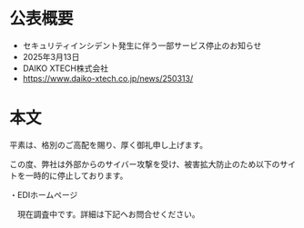 # 公表概要
- セキュリティインシデント発生に伴う一部サービス停止のお知らせ
- 2025年3月13日
- DAIKO XTECH株式会社
- https://www.daiko-xtech.co.jp/news/250313/

# 本文
平素は、格別のご高配を賜り、厚く御礼申し上げます。

この度、弊社は外部からのサイバー攻撃を受け、被害拡大防止のため以下のサイトを一時的に停止しております。

・EDIホームページ

　現在調査中です。詳細は下記へお問合せください。
